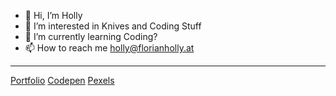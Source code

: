 - 👋 Hi, I’m Holly
- 👀 I’m interested in Knives and Coding Stuff
- 🌱 I’m currently learning Coding?
- 📫 How to reach me holly@florianholly.at
---
[Portfolio](https://florianholly.at/)
[Codepen](https://codepen.io/FlorianHolly)
[Pexels](https://www.pexels.com/de-de/@florian-holly-2584321)
